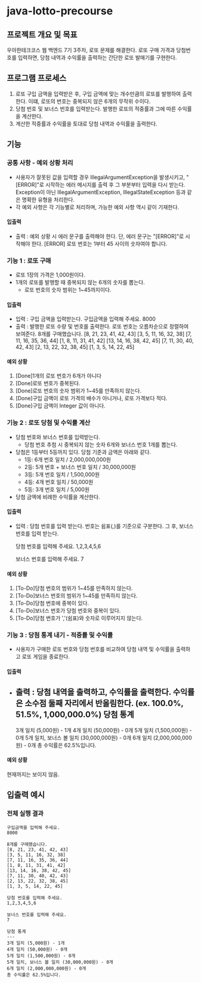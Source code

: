 # java-lotto-precourse
## 프로젝트 개요 및 목표
우아한테크코스 웹 백엔드 7기 3주차, 로또 문제를 해결한다.
로또 구매 가격과 당첨번호를 입력하면, 당첨 내역과 수익률을 출력하는 간단한 로또 발매기를 구현한다.

## 프로그램 프로세스
1. 로또 구입 금액을 입력받은 후, 구입 금액에 맞는 개수만큼의 로또를 발행하여 출력한다. 이떄, 로또의 번호는 중복되지 않은 6개의 무작위 수이다.
2. 당첨 번호 및 보너스 번호를 입력받는다. 발행한 로또의 적중률과 그에 따른 수익률을 계산한다.
3. 계산한 적중률과 수익률을 토대로 당첨 내역과 수익률을 출력한다.

## 기능
### 공통 사항 - 예외 상황 처리
* 사용자가 잘못된 값을 입력할 경우 IllegalArgumentException을 발생시키고, "[ERROR]"로 시작하는 에러 메시지를 출력 후 그 부분부터 입력을 다시 받는다.
Exception이 아닌 IllegalArgumentException, IllegalStateException 등과 같은 명확한 유형을 처리한다.
* 각 예외 사항은 각 기능별로 처리하며, 가능한 예외 사항 역시 같이 기재한다.

#### 입출력
* 출력 : 예외 상황 시 에러 문구를 출력해야 한다. 단, 에러 문구는 "[ERROR]"로 시작해야 한다.
    [ERROR] 로또 번호는 1부터 45 사이의 숫자여야 합니다.

### 기능 1 : 로또 구매
* 로또 1장의 가격은 1,000원이다.
* 1개의 로또를 발행할 때 중복되지 않는 6개의 숫자를 뽑는다.
    * 로또 번호의 숫자 범위는 1~45까지이다.

#### 입출력 
* 입력 : 구입 금액을 입력받는다.
    구입금액을 입력해 주세요.
    8000
* 출력 : 발행한 로또 수량 및 번호를 출력한다. 로또 번호는 오름차순으로 정렬하여 보여준다.
    8개를 구매했습니다.
    [8, 21, 23, 41, 42, 43] 
    [3, 5, 11, 16, 32, 38] 
    [7, 11, 16, 35, 36, 44] 
    [1, 8, 11, 31, 41, 42] 
    [13, 14, 16, 38, 42, 45] 
    [7, 11, 30, 40, 42, 43] 
    [2, 13, 22, 32, 38, 45] 
    [1, 3, 5, 14, 22, 45]

#### 예외 상황
1. [Done]1개의 로또 번호가 6개가 아니다
2. [Done]로또 번호가 중복된다.
3. [Done]로또 번호의 숫자 범위가 1~45를 만족하지 않는다.
4. [Done]구입 금액이 로또 가격의 배수가 아니거나, 로또 가격보다 적다.
5. [Done]구입 금액이 Integer 값이 아니다.

### 기능 2 : 로또 당첨 및 수익률 계산
* 당첨 번호와 보너스 번호를 입력받는다.
    * 당첨 번호 추첨 시 중복되지 않는 숫자 6개와 보너스 번호 1개를 뽑는다.
* 당첨은 1등부터 5등까지 있다. 당첨 기준과 금액은 아래와 같다.
    * 1등: 6개 번호 일치 / 2,000,000,000원
    * 2등: 5개 번호 + 보너스 번호 일치 / 30,000,000원
    * 3등: 5개 번호 일치 / 1,500,000원
    * 4등: 4개 번호 일치 / 50,000원
    * 5등: 3개 번호 일치 / 5,000원
* 당첨 금액에 비례한 수익률을 계산한다.

#### 입출력 
* 입력 : 당첨 번호를 입력 받는다. 번호는 쉼표(,)를 기준으로 구분한다. 그 후, 보너스 번호를 입력 받는다.

    당첨 번호를 입력해 주세요.
    1,2,3,4,5,6

    보너스 번호를 입력해 주세요.
    7

#### 예외 상황
1. [To-Do]당첨 번호의 범위가 1~45를 만족하지 않는다.
2. [To-Do]보너스 번호의 범위가 1~45를 만족하지 않는다.
3. [To-Do]당첨 번호에 중복이 있다.
4. [To-Do]보너스 번호가 당첨 번호와 중복이 있다.
5. [To-Do]당첨 번호가 ','(쉼표)와 숫자로 이루어지지 않는다.

### 기능 3 : 당첨 통계 내기 - 적중률 및 수익률
* 사용자가 구매한 로또 번호와 당첨 번호를 비교하여 당첨 내역 및 수익률을 출력하고 로또 게임을 종료한다.

#### 입출력 
* 출력 : 당첨 내역을 출력하고, 수익률을 출력한다. 수익률은 소수점 둘째 자리에서 반올림한다. (ex. 100.0%, 51.5%, 1,000,000.0%)
    당첨 통계
    ---
    3개 일치 (5,000원) - 1개
    4개 일치 (50,000원) - 0개
    5개 일치 (1,500,000원) - 0개
    5개 일치, 보너스 볼 일치 (30,000,000원) - 0개
    6개 일치 (2,000,000,000원) - 0개
    총 수익률은 62.5%입니다.

#### 예외 상황
현재까지는 보이지 않음.

## 입출력 예시
### 전체 실행 결과
    구입금액을 입력해 주세요.
    8000

    8개를 구매했습니다.
    [8, 21, 23, 41, 42, 43] 
    [3, 5, 11, 16, 32, 38] 
    [7, 11, 16, 35, 36, 44] 
    [1, 8, 11, 31, 41, 42] 
    [13, 14, 16, 38, 42, 45] 
    [7, 11, 30, 40, 42, 43] 
    [2, 13, 22, 32, 38, 45] 
    [1, 3, 5, 14, 22, 45]

    당첨 번호를 입력해 주세요.
    1,2,3,4,5,6

    보너스 번호를 입력해 주세요.
    7

    당첨 통계
    ---
    3개 일치 (5,000원) - 1개
    4개 일치 (50,000원) - 0개
    5개 일치 (1,500,000원) - 0개
    5개 일치, 보너스 볼 일치 (30,000,000원) - 0개
    6개 일치 (2,000,000,000원) - 0개
    총 수익률은 62.5%입니다.

